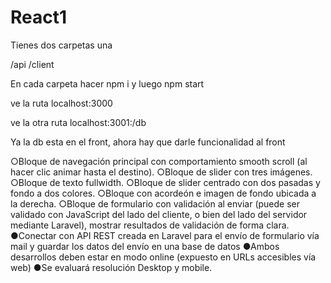# React1


Tienes dos carpetas una 

/api
/client

En cada carpeta hacer npm i
y luego npm start

ve la ruta 
localhost:3000

ve la otra ruta 
localhost:3001:/db

Ya la db esta en el front, ahora hay que darle funcionalidad al front 


○Bloque de navegación principal con comportamiento smooth scroll (al hacer clic
animar hasta el destino).
○Bloque de slider con tres imágenes.
○Bloque de texto fullwidth.
○Bloque de slider centrado con dos pasadas y fondo a dos colores.
○Bloque con acordeón e imagen de fondo ubicada a la derecha.
○Bloque de formulario con validación al enviar (puede ser validado con JavaScript del
lado del cliente, o bien del lado del servidor mediante Laravel), mostrar resultados
de validación de forma clara.
●Conectar con API REST creada en Laravel para el envío de formulario vía mail y guardar los
datos del envío en una base de datos
●Ambos desarrollos deben estar en modo online (expuesto en URLs accesibles vía web)
●Se evaluará resolución Desktop y mobile.
